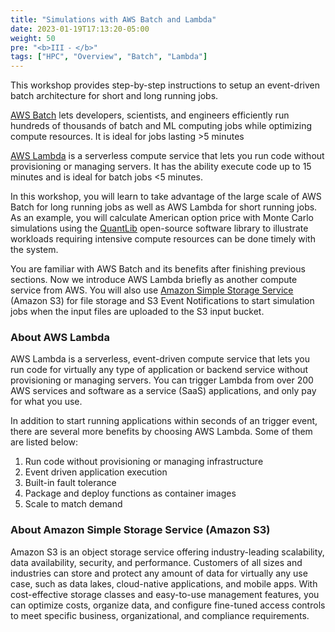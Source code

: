 ```yaml
---
title: "Simulations with AWS Batch and Lambda"
date: 2023-01-19T17:13:20-05:00
weight: 50
pre: "<b>III ⁃ </b>"
tags: ["HPC", "Overview", "Batch", "Lambda"]
---
```


This workshop provides step-by-step instructions to setup an event-driven batch architecture for short and long running jobs.

[AWS Batch](https://aws.amazon.com/batch/) lets developers, scientists, and engineers efficiently run hundreds of thousands of batch and ML computing jobs while optimizing compute resources. It is ideal for jobs lasting >5 minutes

[AWS Lambda](https://aws.amazon.com/lambda/) is a serverless compute service that lets you run code without provisioning or managing servers. It has the ability execute code up to 15 minutes and is ideal for batch jobs <5 minutes.

In this workshop, you will learn to take advantage of the large scale of AWS Batch for long running jobs as well as AWS Lambda for short running jobs. As an example, you will calculate American option price with Monte Carlo simulations using the [QuantLib](https://www.quantlib.org/) open-source software library to illustrate workloads requiring intensive compute resources can be done timely with the system.

You are familiar with AWS Batch and its benefits after finishing previous sections. Now we introduce AWS Lambda briefly as another compute service from AWS. You will also use [Amazon Simple Storage Service](https://aws.amazon.com/s3/) (Amazon S3) for file storage and S3 Event Notifications to start simulation jobs when the input files are uploaded to the S3 input bucket.

### About AWS Lambda
AWS Lambda is a serverless, event-driven compute service that lets you run code for virtually any type of application or backend service without provisioning or managing servers. You can trigger Lambda from over 200 AWS services and software as a service (SaaS) applications, and only pay for what you use.

In addition to start running applications within seconds of an trigger event, there are several more benefits by choosing AWS Lambda. Some of them are listed below:
1. Run code without provisioning or managing infrastructure
2. Event driven application execution
3. Built-in fault tolerance
4. Package and deploy functions as container images
5. Scale to match demand


### About Amazon Simple Storage Service (Amazon S3)
Amazon S3 is an object storage service offering industry-leading scalability, data availability, security, and performance. Customers of all sizes and industries can store and protect any amount of data for virtually any use case, such as data lakes, cloud-native applications, and mobile apps. With cost-effective storage classes and easy-to-use management features, you can optimize costs, organize data, and configure fine-tuned access controls to meet specific business, organizational, and compliance requirements.

